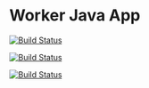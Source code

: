 Worker Java App
=========

[![Build Status](http://34.105.34.26:8080/buildStatus/icon?job=instavote%2Fworker-build)](http://34.105.34.26:8080/job/instavote/job/worker-build/)

[![Build Status](http://34.105.34.26:8080/buildStatus/icon?job=instavote%2Fworker-test&subject=UnitTest)](http://34.105.34.26:8080/job/instavote/job/worker-test/)

[![Build Status](http://34.105.34.26:8080/buildStatus/icon?job=instavote%2Fworker-package)](http://34.105.34.26:8080/job/instavote/job/worker-package/)
